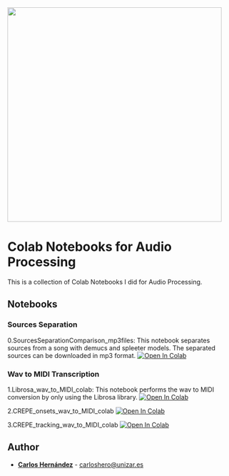 <img src="https://www.unizar.es/sites/default/files/identidadCorporativa/imagen/logoUZ.png"  width="480">

# Colab Notebooks for Audio Processing

This is a collection of Colab Notebooks I did for Audio Processing.

## Notebooks

### Sources Separation

0.SourcesSeparationComparison_mp3files: This notebook separates sources from a song with demucs and spleeter models. The separated sources can be downloaded in mp3 format.
[![Open In Colab](https://colab.research.google.com/assets/colab-badge.svg)](https://colab.research.google.com/github/carlosholivan/ColabNotebooksforAudio/blob/master/0_SourcesSeparationComparison_mp3files.ipynb)

### Wav to MIDI Transcription

1.Librosa_wav_to_MIDI_colab: This notebook performs the wav to MIDI conversion by only using the Librosa library.
[![Open In Colab](https://colab.research.google.com/assets/colab-badge.svg)](https://colab.research.google.com/github/carlosholivan/ColabNotebooksforAudio/blob/master/1_Librosa_wav_to_MIDI_colab.ipynb)

2.CREPE_onsets_wav_to_MIDI_colab
[![Open In Colab](https://colab.research.google.com/assets/colab-badge.svg)](https://colab.research.google.com/github/carlosholivan/ColabNotebooksforAudio/blob/master/2_CREPE_onsets_wav_to_MIDI_colab.ipynb)

3.CREPE_tracking_wav_to_MIDI_colab
[![Open In Colab](https://colab.research.google.com/assets/colab-badge.svg)](https://colab.research.google.com/github/carlosholivan/ColabNotebooksforAudio/blob/master/3_CREPE_tracking_wav_to_MIDI_colab.ipynb)
                                                                               

## Author

* [**Carlos Hernández**](https://carlosholivan.github.io/index.html) - carloshero@unizar.es


